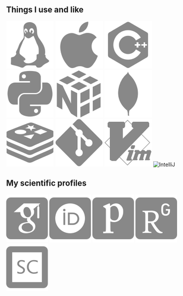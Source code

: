 
## Things I use and like
![Linux](./icons/linux-plain.svg) 
![Apple](./icons/apple-original.svg)
![C++](./icons/cplusplus-plain.svg)
![Python](./icons/python-plain.svg)
![Numpy](./icons/numpy-original.svg)
![MongoDB](./icons/mongodb-plain.svg)
![Redis](./icons/redis-plain.svg)
![Git](./icons/git-plain.svg)
![Vim](./icons/vim-plain.svg)
![IntelliJ](./icons/intellij-plain.svg)




## My scientific profiles

[![Google sgdimZ4AAAAJ](./icons/google-scholar-square.svg)](https://scholar.google.de/citations?user=sgdimZ4AAAAJ) [![ORCID 0000-0003-4771-1435](./icons/orcid-square.svg)](https://orcid.org/0000-0003-4771-1435)
[![Publons 2769588](./icons/publons-square.svg)](https://publons.com/researcher/2769588/)
[![Researchgate](./icons/researchgate-square.svg)](https://www.researchgate.net/profile/Hagen-Eckert)
[![Alt text](./icons/scopus-square.svg)](https://www.scopus.com/authid/detail.uri?authorId=55765337700)




<!--
**nathan-diodan/nathan-diodan** is a ✨ _special_ ✨ repository because its `README.md` (this file) appears on your GitHub profile.

Here are some ideas to get you started:

- 🔭 I’m currently working on ...
- 🌱 I’m currently learning ...
- 👯 I’m looking to collaborate on ...
- 🤔 I’m looking for help with ...
- 💬 Ask me about ...
- 📫 How to reach me: ...
- 😄 Pronouns: ...
- ⚡ Fun fact: ...
-->
